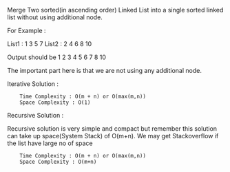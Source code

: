 Merge Two sorted(in ascending order) Linked List into a single sorted linked list without using additional node.

For Example :

List1 : 1 3 5 7 
List2 : 2 4 6 8 10

Output should be 1 2 3 4 5 6 7 8 10

The important part here is that we are not using any additional node.

Iterative Solution :

		Time Complexity : O(m + n) or O(max(m,n))
		Space Complexity : O(1)


Recursive Solution :
   
   Recursive solution is very simple and compact but remember this solution can take up space(System Stack) of O(m+n).
   We may get Stackoverflow if the list have large no of space 
   
   		Time Complexity : O(m + n) or O(max(m,n))
		Space Complexity : O(m+n)